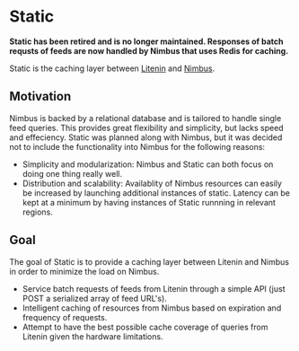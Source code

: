 # Static

**Static has been retired and is no longer maintained. Responses of batch requsts of feeds are now handled by Nimbus that uses Redis for caching.**

Static is the caching layer between [Litenin](https://github.com/bearfrieze/litenin) and [Nimbus](https://github.com/bearfrieze/nimbus).

## Motivation

Nimbus is backed by a relational database and is tailored to handle single feed queries. This provides great flexibility and simplicity, but lacks speed and effeciency. Static was planned along with Nimbus, but it was decided not to include the functionality into Nimbus for the following reasons:

- Simplicity and modularization: Nimbus and Static can both focus on doing one thing really well.
- Distribution and scalability: Availablity of Nimbus resources can easily be increased by launching additional instances of static. Latency can be kept at a minimum by having instances of Static runnning in relevant regions.

## Goal

The goal of Static is to provide a caching layer between Litenin and Nimbus in order to minimize the load on Nimbus.

- Service batch requests of feeds from Litenin through a simple API (just POST a serialized array of feed URL's).
- Intelligent caching of resources from Nimbus based on expiration and frequency of requests.
- Attempt to have the best possible cache coverage of queries from Litenin given the hardware limitations.
